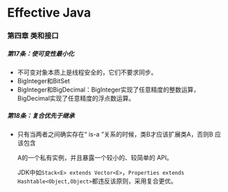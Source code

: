 #  Effective Java

### 第四章 类和接口

##### 第17条：使可变性最小化

- 不可变对象本质上是线程安全的，它们不要求同步。
- BigInteger和BitSet
- BigInteger和BigDecimal：BigInteger实现了任意精度的整数运算，BigDecimal实现了任意精度的浮点数运算。

##### 第18条：复合优先于继承

- 只有当两者之间确实存在“ is-a ”关系的时候，类B才应该扩展类A，否则B 应该包含 

  A的一个私有实例，并且暴露一个较小的、较简单的 API。

  JDK中如`Stack<E> extends Vector<E>`，`Properties extends Hashtable<Object,Object>`都违反该原则，采用复合更优。

